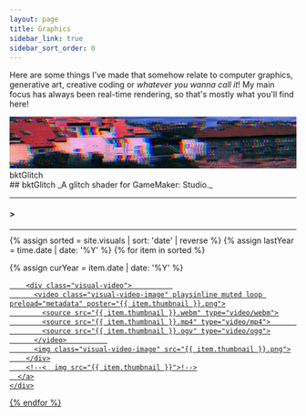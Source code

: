 ```yaml
---
layout: page
title: Graphics
sidebar_link: true
sidebar_sort_order: 0
---
```

Here are some things I've made that somehow relate to computer graphics, generative art, creative coding or *whatever you wanna call it*! My main focus has always been real-time rendering, so that's mostly what you'll find here!
<div markdown="0">
<script>
  var charsTyped = 0;
  var titleDefault = "Experiments";
  var titleCurrent = "...........";
  var titleTo = titleDefault;
  var typeClock = 0;
  var typeUnderscoreOpacity = 0.0;

  String.prototype.replaceAt = function (index, replacement) {
    return this.substr(0, index) + replacement + this.substr(index + replacement.length);
  }

  function randChar() {
    return String.fromCharCode(33 + Math.round(Math.random() * 93));
  }

  function visualTitleUpdate() {
    // * (titleTo == titleDefault || titleCurrent != titleTo)
    typeUnderscoreOpacity = (Math.sin(Date.now() * .02) * .5 + .5);
    if (Math.random() <= .15) {
      titleCurrent = titleCurrent.replaceAt(Math.random() * titleCurrent.length, randChar());
    }
    for (var j = 0; j < 1 + Math.round(Math.random() * 1.0); ++j) {
      if (titleCurrent.length < titleTo.length) {
        titleCurrent = titleCurrent + randChar();
      } else if (titleCurrent.length > titleTo.length) {
        titleCurrent = titleCurrent.substring(0, titleCurrent.length - 1);
      }

      for (var i = 0; i < Math.min(titleCurrent.length, titleTo.length); ++i) {
        if (titleTo[i] != titleCurrent[i] && Math.random() < .5) {
          titleCurrent = titleCurrent.replaceAt(i, titleTo[i].toString());
          break;
        }
      }
    }

    $(".visual-title").html("&gt; " + titleCurrent + "<span style = \'opacity: " + typeUnderscoreOpacity + ";\'>_</span>");
    requestAnimationFrame(visualTitleUpdate);
  }
  requestAnimationFrame(visualTitleUpdate);

  var $win = $(window);

  function typeResize() {
    var w = $(".content").width();
    $(".visual-title").css("font-size", (w * .03));
  }
  $(document).ready(function () {
    typeResize();
  });
  $win.on('resize', typeResize);

</script>

<p>

<div class="visual-thumbnail-wide" onclick="location.href='#';" data-title="Break your game!">
  <div class="visual-thumbnail-wide-image">    
    <img src = "\assets\visual_previews\thumbnail_bktglich.jpg">    
    <div class="visual-thumbnail-wide-title">
    bktGlitch
    </div>
  </div>  
  <div class="visual-thumbnail-wide-description">  
<div markdown="1">
## bktGlitch
_A glitch shader for GameMaker: Studio._
</div>    
  </div>  
</div>


</p>

<div class="visual-title-wrapper">
  <hr style="margin-top: 5px; margin-bottom: 5px;">
  <h4 class="visual-title">&gt;</h4>
  <hr style="margin-top: 5px; margin-bottom: 10px;">
</div>
<div class="visual-row">
  {% assign sorted = site.visuals | sort: 'date' | reverse %}
  {% assign lastYear = time.date | date: '%Y' %}
  {% for item in sorted %}
  <p>  
  {% assign curYear = item.date | date: '%Y' %}
  <!--
  {% if curYear != lastYear %}
  {% assign lastYear = curYear %}
  </p></div><h2>{{curYear}}</h2><hr style = "margin-top: 5px"><div class="visual-row"><p>
  {% endif %}!-->
  <section class="visual-section">
    <div class="visual-thumbnail" data-title="{{ item.title }}">
      <a href="{{ item.url }}">

        <div class="visual-video">          
          <video class="visual-video-image" playsinline muted loop preload="metadata" poster="{{ item.thumbnail }}.png">
            <source src="{{ item.thumbnail }}.webm" type="video/webm">
            <source src="{{ item.thumbnail }}.mp4" type="video/mp4">            
            <source src="{{ item.thumbnail }}.ogv" type="video/ogg">
          </video>          
          <img class="visual-video-image" src="{{ item.thumbnail }}.png">
        </div>
        <!--<  img src="{{ item.thumbnail }}">!-->
      </a>
    </div>
  </section>
</p>

{% endfor %}

</div>

<script>
  var figure = $(".visual-video").hover(hoverVideo, hideVideo);


  $(".visual-thumbnail").each(function (i, obj) {
    var fade = Math.pow(i * .5, 1.2);
    $(obj).css('transform', 'scale(.9)');
    $(obj).mouseleave(function () {
      $(this).css('transform', 'scale(.9)');
    });

    $(obj).mouseenter(function () {
      $(this).css('transform', 'scale(1) rotate(0deg)');
    });
  });


  $(".visual-thumbnail").hover(function () {
    titleTo = $(this).data('title');
    //$(this).css('filter','sepia(0%) hue-rotate(0deg) contrast(100%)');
    //$(this).css('filter','sepia(0%) hue-rotate(0deg) contrast(100%)');
  });


  $(".visual-thumbnail").mouseleave(function () {
    titleTo = titleDefault;
    //$(this).css('filter','sepia(0%) hue-rotate(0deg) contrast(100%)');
    //$(this).css('filter','sepia(0%) hue-rotate(0deg) contrast(100%)');
  });

  function hoverVideo(e) {
    $('video', this).get(0).play();
  }

  function hideVideo(e) {
    $('video', this).get(0).currentTime = 0;
    $('video', this).get(0).pause();
  }

  $(".visual-thumbnail-wide").hover( function() {
    $(this).children('.visual-thumbnail-wide-image')
      .css("width", "25%")
      .css("-webkit-filter", "url(#visual-duotone)")
      .css("filter", "url(#visual-duotone)")
      .css("-webkit-transition", "all 200ms ease-out")
      .css("border-width", "2px");
    $(this).children('.visual-thumbnail-wide-description').css("opacity", "1.0");
    $(this).children('.visual-thumbnail-wide-image').children('.visual-thumbnail-wide-title')
      .css("padding-right", "1000px")
      .css("opacity", "0.0");
    titleTo = $(this).data('title');
  }, function() {
    $(this).children('.visual-thumbnail-wide-image')
      .css("width", "100%")
      .css("-webkit-filter", "none")
      .css("filter", "none")    
      .css("-webkit-transition", "all 200ms ease-in")
      .css("border-width", "0px");    
    $(this).children('.visual-thumbnail-wide-description').css("opacity", "0.0");
    $(this).children('.visual-thumbnail-wide-image').children('.visual-thumbnail-wide-title')
      .css("padding-right", "16px")
      .css("opacity", "1.0");  
    titleTo = titleDefault;
  });
</script>

</div>